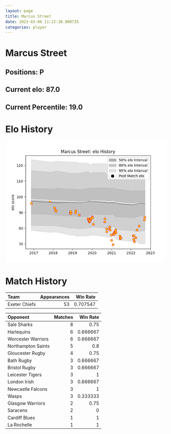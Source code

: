 ```yaml
---  
layout: page  
title: Marcus Street  
date: 2023-03-06 11:22:38.800735  
categories: player  
---
```

# Marcus Street

## Positions: P

## Current elo: 87.0

## Current Percentile: 19.0

# Elo History


![elo history](history_MarcusStreet.png)
# Match History


| Team          |   Appearances |   Win Rate |
|:--------------|--------------:|-----------:|
| Exeter Chiefs |            53 |   0.707547 |

| Opponent           |   Matches |   Win Rate |
|:-------------------|----------:|-----------:|
| Sale Sharks        |         8 |   0.75     |
| Harlequins         |         6 |   0.666667 |
| Worcester Warriors |         6 |   0.666667 |
| Northampton Saints |         5 |   0.8      |
| Gloucester Rugby   |         4 |   0.75     |
| Bath Rugby         |         3 |   0.666667 |
| Bristol Rugby      |         3 |   0.666667 |
| Leicester Tigers   |         3 |   1        |
| London Irish       |         3 |   0.666667 |
| Newcastle Falcons  |         3 |   1        |
| Wasps              |         3 |   0.333333 |
| Glasgow Warriors   |         2 |   0.75     |
| Saracens           |         2 |   0        |
| Cardiff Blues      |         1 |   1        |
| La Rochelle        |         1 |   1        |